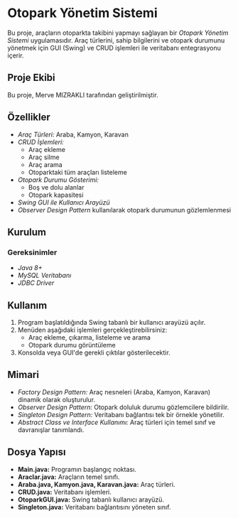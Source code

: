 # Otopark Yönetim Sistemi

Bu proje, araçların otoparkta takibini yapmayı sağlayan bir *Otopark Yönetim Sistemi* uygulamasıdır. Araç türlerini, sahip bilgilerini ve otopark durumunu yönetmek için GUI (Swing) ve CRUD işlemleri ile veritabanı entegrasyonu içerir.

## Proje Ekibi
Bu proje, Merve MIZRAKLI tarafından geliştirilmiştir.

## Özellikler

- *Araç Türleri:* Araba, Kamyon, Karavan
- *CRUD İşlemleri:*
  - Araç ekleme
  - Araç silme
  - Araç arama
  - Otoparktaki tüm araçları listeleme
- *Otopark Durumu Gösterimi:*
  - Boş ve dolu alanlar
  - Otopark kapasitesi
- *Swing GUI ile Kullanıcı Arayüzü*
- *Observer Design Pattern* kullanılarak otopark durumunun gözlemlenmesi

## Kurulum

### Gereksinimler
- *Java 8+*
- *MySQL Veritabanı*
- *JDBC Driver*



## Kullanım

1. Program başlatıldığında Swing tabanlı bir kullanıcı arayüzü açılır.
2. Menüden aşağıdaki işlemleri gerçekleştirebilirsiniz:
   - Araç ekleme, çıkarma, listeleme ve arama
   - Otopark durumu görüntüleme
3. Konsolda veya GUI'de gerekli çıktılar gösterilecektir.

## Mimari

- *Factory Design Pattern:* Araç nesneleri (Araba, Kamyon, Karavan) dinamik olarak oluşturulur.
- *Observer Design Pattern:* Otopark doluluk durumu gözlemcilere bildirilir.
- *Singleton Design Pattern:* Veritabanı bağlantısı tek bir örnekle yönetilir.
- *Abstract Class ve Interface Kullanımı:* Araç türleri için temel sınıf ve davranışlar tanımlandı.

## Dosya Yapısı

- **Main.java:** Programın başlangıç noktası.
- **Araclar.java:** Araçların temel sınıfı.
- **Araba.java, Kamyon.java, Karavan.java:** Araç türleri.
- **CRUD.java:** Veritabanı işlemleri.
- **OtoparkGUI.java:** Swing tabanlı kullanıcı arayüzü.
- **Singleton.java:** Veritabanı bağlantısını yöneten sınıf.
